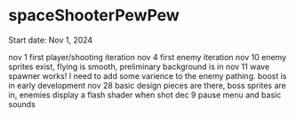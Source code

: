 # spaceShooterPewPew

Start date: Nov 1, 2024

nov 1 first player/shooting iteration
nov 4 first enemy iteration
nov 10 enemy sprites exist, flying is smooth, preliminary background is in
nov 11 wave spawner works! I need to add some varience to the enemy pathing. boost is in early development
nov 28 basic design pieces are there, boss sprites are in, enemies display a flash shader when shot
dec 9 pause menu and basic sounds
